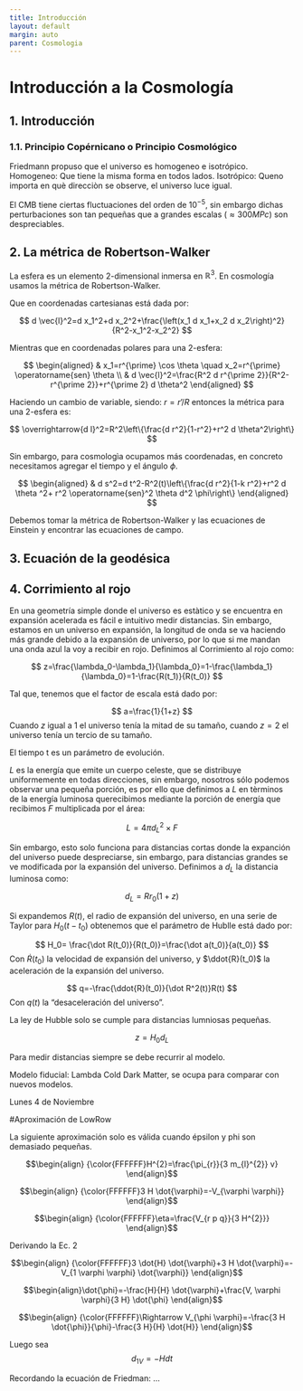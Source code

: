 ```yaml
---
title: Introducción
layout: default
margin: auto
parent: Cosmologia
---
```


# Introducción a la Cosmología

## 1. Introducción

### 1.1. Principio Copérnicano o Principio Cosmológico

Friedmann propuso que el universo es homogeneo e isotrópico.
Homogeneo: Que tiene la misma forma en todos lados.
Isotrópico: Queno importa en què direcciòn se observe, el universo luce igual.

El CMB tiene ciertas fluctuaciones del orden de $10^{-5}$, sin embargo dichas perturbaciones son tan pequeñas que a grandes escalas $(\approx 300MPc)$ son despreciables.

## 2. La métrica de Robertson-Walker

La esfera es un elemento 2-dimensional inmersa en $\mathbb R^3$. En cosmología usamos la métrica de Robertson-Walker.

Que en coordenadas cartesianas está dada por:

$$
d \vec{l}^2=d x_1^2+d x_2^2+\frac{\left(x_1 d x_1+x_2 d x_2\right)^2}{R^2-x_1^2-x_2^2}
$$

Mientras que en coordenadas polares para una 2-esfera:

$$
\begin{aligned}
& x_1=r^{\prime} \cos \theta \quad x_2=r^{\prime} \operatorname{sen} \theta \\
& d \vec{l}^2=\frac{R^2 d r^{\prime 2}}{R^2-r^{\prime 2}}+r^{\prime 2} d \theta^2
\end{aligned}
$$

Haciendo un cambio de variable, siendo: $r = r’/R$ entonces la métrica para una 2-esfera es:

$$
\overrightarrow{d l}^2=R^2\left\{\frac{d r^2}{1-r^2}+r^2 d \theta^2\right\}
$$

Sin embargo, para cosmologìa ocupamos más coordenadas, en concreto necesitamos agregar el tiempo y el ángulo $\phi$.

$$
\begin{aligned}
& d s^2=d t^2-R^2(t)\left\{\frac{d r^2}{1-k r^2}+r^2 d \theta ^2+ r^2 \operatorname{sen}^2 \theta d^2 \phi\right\}
\end{aligned}
$$

Debemos tomar la métrica de Robertson-Walker y las ecuaciones de Einstein y encontrar las ecuaciones de campo.

## 3. Ecuación de la geodésica

## 4. Corrimiento al rojo

En una geometría simple donde el universo es estàtico y se encuentra en expansión acelerada es fácil e intuitivo medir distancias. Sin embargo, estamos en un universo en expansión, la longitud de onda se va haciendo más grande debido a la expansión de universo, por lo que si me mandan una onda azul la voy a recibir en rojo. Definimos al Corrimiento al rojo como:

$$
z=\frac{\lambda_0-\lambda_1}{\lambda_0}=1-\frac{\lambda_1}{\lambda_0}=1-\frac{R(t_1)}{R(t_0)}
$$

Tal que, tenemos que el factor de escala está dado por:

$$
a=\frac{1}{1+z}
$$
Cuando $z$ igual a 1 el universo tenía la mitad de su tamaño, cuando $z=2$ el universo tenía un tercio de su tamaño.

El tiempo t es un parámetro de evolución.

$L$ es la energía que emite un cuerpo celeste, que se distribuye uniformemente en todas direcciones, sin embargo, nosotros sólo podemos observar una pequeña porción, es por ello que definimos a $L$ en tèrminos de la energía luminosa querecibimos mediante la porción de energía que recibimos $F$ multiplicada por el área:

$$
L= 4\pi d_L^2 \times F
$$

Sin embargo, esto solo funciona para distancias cortas donde la expanción del universo puede despreciarse, sin embargo, para distancias grandes se ve modificada por la expansión del universo. Definimos a $d_L$ la distancia luminosa como:

$$
d_L =Rr_0 (1+z)
$$

Si expandemos $R(t)$, el radio de expansión del universo, en una serie de Taylor para $H_0(t-t_0)$ obtenemos que el parámetro de Hublle está dado por:

$$
H_0= \frac{\dot R(t_0)}{R(t_0)}=\frac{\dot a(t_0)}{a(t_0)}
$$
Con $\dot R(t_0)$ la velocidad de expansión del universo, y $\ddot{R}(t_0)$ la aceleración de la expansión del universo.

$$
q=-\frac{\ddot{R}(t_0)}{\dot R^2(t)}R(t)
$$
Con $q(t)$ la “desaceleración del universo”.

La ley de Hubble solo se cumple para distancias lumniosas pequeñas.

$$
z=H_0d_L
$$

Para medir distancias siempre se debe recurrir al modelo.

Modelo fiducial: Lambda Cold Dark Matter, se ocupa para comparar con nuevos modelos.


Lunes 4 de Noviembre

#Aproximación de LowRow

La siguiente aproximación solo es válida cuando épsilon y phi son demasiado pequeñas.


 $$\begin{align} {\color{FFFFFF}H^{2}=\frac{\pi_{r}}{3 m_{l}^{2}} v} \end{align}$$  


$$\begin{align} {\color{FFFFFF}3 H \dot{\varphi}=-V_{\varphi \varphi}} \end{align}$$

 $$\begin{align} {\color{FFFFFF}\eta=\frac{V_{r p q}}{3 H^{2}}} \end{align}$$  

Derivando la Ec. 2

 $$\begin{align} {\color{FFFFFF}3 \dot{H} \dot{\varphi}+3 H \dot{\varphi}=-V_{1 \varphi \varphi} \dot{\varphi}} \end{align}$$ 

 $$\begin{align}\dot{\phi}=-\frac{H}{H} \dot{\varphi}+\frac{V, \varphi \varphi}{3 H} \dot{\phi} \end{align}$$

  $$\begin{align} {\color{FFFFFF}\Rightarrow V_{\phi \varphi}=-\frac{3 H \dot{\phi}}{\phi}-\frac{3 H}{H} \dot{H}} \end{align}$$

Luego sea $$ d_{1V} = -Hdt$$

$$  $$

Recordando la ecuación de Friedman:
...


